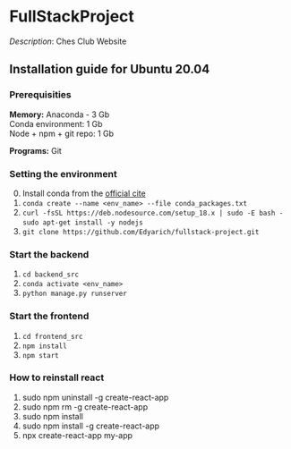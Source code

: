 # FullStackProject
*Description*: Ches Club Website

## Installation guide for Ubuntu 20.04

### Prerequisities
**Memory:** 
Anaconda - 3 Gb  
Conda environment: 1 Gb  
Node + npm + git repo: 1 Gb  

**Programs:**
Git

### Setting the environment
0. Install conda from the [official cite](https://docs.conda.io/projects/conda/en/latest/user-guide/install/linux.html)
1. `conda create --name <env_name> --file conda_packages.txt`
2. `curl -fsSL https://deb.nodesource.com/setup_18.x | sudo -E bash -`
   `sudo apt-get install -y nodejs`
3. `git clone https://github.com/Edyarich/fullstack-project.git`

### Start the backend
1. `cd backend_src`
2. `conda activate <env_name>`
3. `python manage.py runserver`

### Start the frontend
1. `cd frontend_src`
2. `npm install`
3. `npm start`

### How to reinstall react
1. sudo npm uninstall -g create-react-app
2. sudo npm rm -g create-react-app
3. sudo npm install
4. sudo npm install -g create-react-app
5. npx create-react-app my-app
